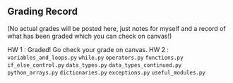 Grading Record
--------------

(No actual grades will be posted here, just notes for myself and a record of
what has been graded which you can check on canvas!)

HW 1 : Graded! Go check your grade on canvas. 
HW 2 : 
    ``variables_and_loops.py`` 
    ``while.py`` 
    ``operators.py`` 
    ``functions.py`` 
    ``if_else_control.py`` 
    ``data_types.py`` 
    ``data_types_continued.py`` 
    ``python_arrays.py`` 
    ``dictionaries.py`` 
    ``exceptions.py`` 
    ``useful_modules.py`` 
